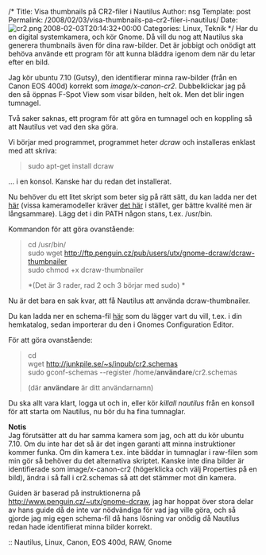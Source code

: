 /*
 Title: Visa thumbnails på CR2-filer i Nautilus
 Author: nsg
 Template: post
 Permalink: /2008/02/03/visa-thumbnails-pa-cr2-filer-i-nautilus/
 Date: 2008-02-03T20:14:32+00:00
 Categories: Linux, Teknik
*/
<img src="http://nsg.cc/wp-content/uploads/2008/02/cr2.png" title="cr2.png" alt="cr2.png" align="left" />Har du en digital systemkamera, och kör Gnome. Då vill du nog att Nautilus ska generera thumbnails även för dina raw-bilder. Det är jobbigt och onödigt att behöva använde ett program för att kunna bläddra igenom dem när du letar efter en bild.

Jag kör ubuntu 7.10 (Gutsy), den identifierar minna raw-bilder (från en Canon EOS 400d) korrekt som *image/x-canon-cr2*. Dubbelklickar jag på den så öppnas F-Spot View som visar bilden, helt ok. Men det blir ingen tumnagel.

Två saker saknas, ett program för att göra en tumnagel och en koppling så att Nautilus vet vad den ska göra.

Vi börjar med programmet, programmet heter *dcraw* och installeras enklast med att skriva:

> sudo apt-get install dcraw

&#8230; i en konsol. Kanske har du redan det installerat.

Nu behöver du ett litet skript som beter sig på rätt sätt, du kan ladda ner det [här][1] (vissa kameramodeller kräver [det här][2] i stället, ger bättre kvalité men är långsammare). Lägg det i din PATH någon stans, t.ex. /usr/bin.

Kommandon för att göra ovanstående:

> cd /usr/bin/  
> sudo wget http://ftp.penguin.cz/pub/users/utx/gnome-dcraw/dcraw-thumbnailer  
> sudo chmod +x dcraw-thumbnailer
> 
> *(Det är 3 rader, rad 2 och 3 börjar med sudo) *

Nu är det bara en sak kvar, att få Nautilus att använda dcraw-thumbnailer.

Du kan ladda ner en schema-fil [här][3] som du lägger vart du vill, t.ex. i din hemkatalog, sedan importerar du den i Gnomes Configuration Editor.

För att göra ovanstående:

> cd  
> wget http://junkpile.se/~s/inpub/cr2.schemas  
> sudo gconf-schemas --register /home/**användare**/cr2.schemas
> 
> (där **användare** är ditt användarnamn)

Du ska allt vara klart, logga ut och in, eller kör *killall nautilus* från en konsoll för att starta om Nautilus, nu bör du ha fina tumnaglar.

**Notis**  
Jag förutsätter att du har samma kamera som jag, och att du kör ubuntu 7.10. Om du inte har det så är det ingen garanti att minna instruktioner kommer funka. Om din kamera t.ex. inte bäddar in tumnaglar i raw-filen som min gör så behöver du det alternativa skriptet. Kanske inte dina bilder är identifierade som image/x-canon-cr2 (högerklicka och välj Properties på en bild), ändra i så fall i cr2.schemas så att det stämmer mot din kamera.

Guiden är baserad på instruktionerna på <http://www.penguin.cz/~utx/gnome-dcraw>, jag har hoppat över stora delar av hans guide då de inte var nödvändiga för vad jag ville göra, och så gjorde jag mig egen schema-fil då hans lösning var onödig då Nautilus redan hade identifierat minna bilder korrekt.

:: Nautilus, Linux, Canon, EOS 400d, RAW, Gnome

<small></small>

 [1]: http://ftp.penguin.cz/pub/users/utx/gnome-dcraw/dcraw-thumbnailer
 [2]: http://ftp.penguin.cz/pub/users/utx/gnome-dcraw/alternative_thumbnailer/dcraw-thumbnailer
 [3]: http://junkpile.se/~s/inpub/cr2.schemas